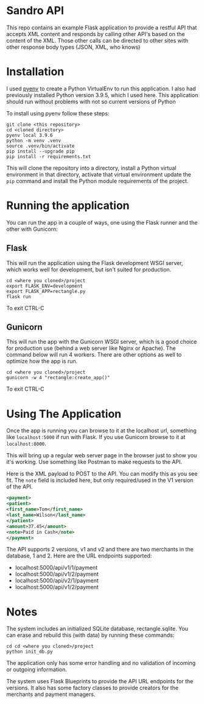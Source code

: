 # Sandro API

This repo contains an example Flask application to provide a restful API that accepts XML content and
responds by calling other API's based on the content of the XML. Those other calls can be directed to
other sites with other response body types (JSON, XML, who knows)

# Installation

I used [pyenv](https://github.com/pyenv/pyenv) to create a Python VirtualEnv to run this application. I also had previously installed Python version 3.9.5, which I used here. This application should run without problems with not so current versions of Python

To install using pyenv follow these steps:

```console
git clone <this repository>
cd <cloned directory>
pyenv local 3.9.6
python -m venv .venv
source .venv/bin/activate
pip install --upgrade pip
pip install -r requirements.txt
```

This will clone the repository into a directory, install a Python virtual environment in that directory, activate that virtual environment update the `pip` command and install the Python module requirements of the project.

# Running the application

You can run the app in a couple of ways, one using the Flask runner and the other with Gunicorn:

## Flask

This will run the application using the Flask development WSGI server, which works well for development, but
isn't suited for production.

```console
cd <where you cloned>/project
export FLASK_ENV=development
export FLASK_APP=rectangle.py
flask run
```

To exit CTRL-C

## Gunicorn

This will run the app with the Gunicorn WSGI server,
which is a good choice for production use (behind a web server like Nginx or Apache). The command below will run 4 workers. There are other options as well to optimize how the app is run.

```console
cd <where you cloned>/project
gunicorn -w 4 "rectangle:create_app()"
```

To exit CTRL-C

# Using The Application

Once the app is running you can browse to it at the localhost url, something like `localhost:5000` if run with Flask. If you use Gunicorn browse to it at
`localhost:8000`.

This will bring up a regular web server page in the browser just to show you it's working. Use something like Postman to make requests to the API.

Here is the XML payload to POST to the API. You can modify this as you see fit. The `note` field is included here, but only required/used in the V1 version of the API.

```xml
<payment>
<patient>
<first_name>Tom</first_name>
<last_name>Wilson</last_name>
</patient>
<amount>37.45</amount>
<note>Paid in Cash</note>
</payment>
```

The API supports 2 versions, v1 and v2 and there are two merchants in the database, 1 and 2. Here are the URL endpoints supported:

* localhost:5000/api/v1/1/payment
* localhost:5000/api/v1/2/payment
* localhost:5000/api/v2/1/payment
* localhost:5000/api/v1/2/payment

# Notes

The system includes an initialized SQLite database, rectangle.sqlite. You can erase and rebuild this (with data) by running these commands:

```console
cd cd <where you cloned>/project
python init_db.py
```

The application only has some error handling and no validation of incoming or outgoing information.

The system uses Flask Blueprints to provide the API URL endpoints for the versions. It also has some factory classes to provide creators for the merchants and payment managers. 